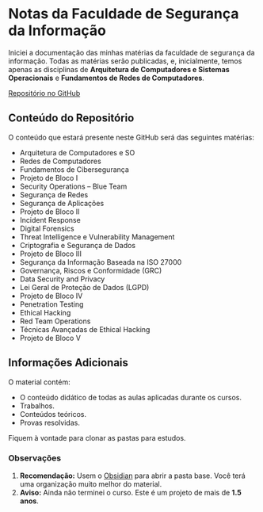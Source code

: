 # Notas da Faculdade de Segurança da Informação

Iniciei a documentação das minhas matérias da faculdade de segurança da informação. Todas as matérias serão publicadas, e, inicialmente, temos apenas as disciplinas de **Arquitetura de Computadores e Sistemas Operacionais** e **Fundamentos de Redes de Computadores**. 

[Repositório no GitHub](https://github.com/gds-domingues/Notas-Facul-CyberSec)

## Conteúdo do Repositório

O conteúdo que estará presente neste GitHub será das seguintes matérias:

- Arquitetura de Computadores e SO
- Redes de Computadores
- Fundamentos de Cibersegurança
- Projeto de Bloco I
- Security Operations – Blue Team
- Segurança de Redes
- Segurança de Aplicações
- Projeto de Bloco II
- Incident Response
- Digital Forensics
- Threat Intelligence e Vulnerability Management
- Criptografia e Segurança de Dados
- Projeto de Bloco III
- Segurança da Informação Baseada na ISO 27000
- Governança, Riscos e Conformidade (GRC)
- Data Security and Privacy
- Lei Geral de Proteção de Dados (LGPD)
- Projeto de Bloco IV
- Penetration Testing
- Ethical Hacking
- Red Team Operations
- Técnicas Avançadas de Ethical Hacking
- Projeto de Bloco V

## Informações Adicionais

O material contém:
- O conteúdo didático de todas as aulas aplicadas durante os cursos.
- Trabalhos.
- Conteúdos teóricos.
- Provas resolvidas.

Fiquem à vontade para clonar as pastas para estudos.

### Observações
1. **Recomendação:** Usem o [Obsidian](https://obsidian.md/) para abrir a pasta base. Você terá uma organização muito melhor do material.
2. **Aviso:** Ainda não terminei o curso. Este é um projeto de mais de **1.5 anos**.
